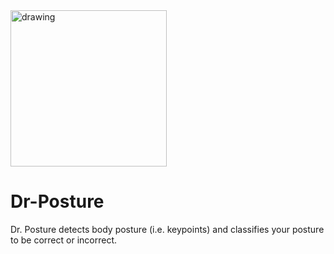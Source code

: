 <img src="https://github.com/adityaas26/Dr-Posture/blob/master/assets/img/good-posture.svg" alt="drawing" width="250"/>

# Dr-Posture
Dr. Posture detects body posture (i.e. keypoints) and classifies your posture to be correct or incorrect. 
